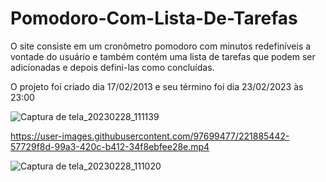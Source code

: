 # Pomodoro-Com-Lista-De-Tarefas
O site consiste em um cronômetro pomodoro com minutos redefiníveis a vontade do usuário e também contém uma lista de tarefas que podem ser adicionadas e depois defini-las como concluídas.

O projeto foi criado dia 17/02/2013 e seu término foi dia 23/02/2023 às 23:00


![Captura de tela_20230228_111139](https://user-images.githubusercontent.com/97699477/221878927-5261587e-1cf9-4ba9-bb86-b08299704076.png)

https://user-images.githubusercontent.com/97699477/221885442-57729f8d-99a3-420c-b412-34f8ebfee28e.mp4

![Captura de tela_20230228_111020](https://user-images.githubusercontent.com/97699477/221878958-e3e0fed8-b288-4ed3-ae06-e83d04ccc62c.png)
